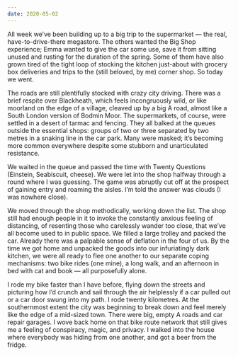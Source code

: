 ```yaml
---
date: 2020-05-02
---
```


All week we’ve been building up to a big trip to the supermarket — the real, have-to-drive-there megastore. The others wanted the Big Shop experience; Emma wanted to give the car some use, save it from sitting unused and rusting for the duration of the spring. Some of them have also grown tired of the tight loop of stocking the kitchen just-about with grocery box deliveries and trips to the (still beloved, by me) corner shop. So today we went.

The roads are still plentifully stocked with crazy city driving. There was a brief respite over Blackheath, which feels incongruously wild, or like moorland on the edge of a village, cleaved up by a big A road, almost like a South London version of Bodmin Moor. The supermarkets, of course, were settled in a desert of tarmac and fencing. They all balked at the queues outside the essential shops: groups of two or three separated by two metres in a snaking line in the car park. Many were masked; it’s becoming more common everywhere despite some stubborn and unarticulated resistance.

We waited in the queue and passed the time with Twenty Questions (Einstein, Seabiscuit, cheese). We were let into the shop halfway through a round where I was guessing. The game was abruptly cut off at the prospect of gaining entry and roaming the aisles. I’m told the answer was clouds (I was nowhere close).

We moved through the shop methodically, working down the list. The shop still had enough people in it to invoke the constantly anxious feeling of distancing, of resenting those who carelessly wander too close, that we’ve all become used to in public space. We filled a large trolley and packed the car. Already there was a palpable sense of deflation in the four of us. By the time we got home and unpacked the goods into our infuriatingly dark kitchen, we were all ready to flee one another to our separate coping mechanisms: two bike rides (one mine), a long walk, and an afternoon in bed with cat and book — all purposefully alone.

I rode my bike faster than I have before, flying down the streets and picturing how I’d crunch and sail through the air helplessly if a car pulled out or a car door swung into my path. I rode twenty kilometres. At the southernmost extent the city was beginning to break down and feel merely like the edge of a mid-sized town. There were big, empty A roads and car repair garages. I wove back home on that bike route network that still gives me a feeling of conspiracy, magic, and privacy. I walked into the house where everybody was hiding from one another, and got a beer from the fridge.

